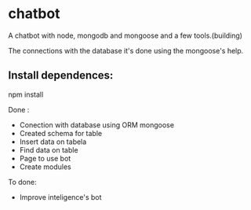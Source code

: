 # chatbot

A chatbot with node, mongodb and mongoose and a few tools.(building)

The connections with the database it's done using the mongoose's help.

## Install dependences:

npm install


Done :

<ul>
  <li>Conection with database using ORM mongoose</li>

  <li>Created schema for table</li>

  <li>Insert data on tabela</li>

  <li>Find data on table</li>

  <li>Page to use bot</li>

  <li>Create modules</li>
  
</ul>

To done:

<ul>

  <li>Improve inteligence's bot </li>

</ul>
